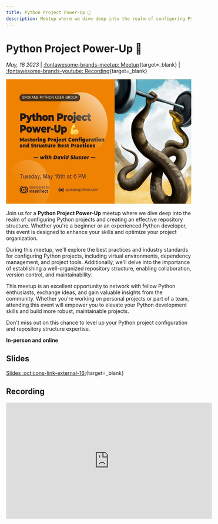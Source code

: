 ```yaml
---
title: Python Project Power-Up 💪
description: Meetup where we dive deep into the realm of configuring Python projects and creating an effective repository structure
---
```


# Python Project Power-Up 💪

_May, 16 2023_ | [:fontawesome-brands-meetup: Meetup](https://www.meetup.com/python-spokane/events/lplxbtyfchbvb/){target=_blank} | [:fontawesome-brands-youtube: Recording](https://www.youtube.com/live/6lFztKize8A?feature=share){target=_blank}

<img src="/img/python-project-powerup.jpg" width="600" height="337.5">

Join us for a **Python Project Power-Up** meetup where we dive deep into the realm of configuring Python projects and creating an effective repository structure. Whether you're a beginner or an experienced Python developer, this event is designed to enhance your skills and optimize your project organization.

During this meetup, we'll explore the best practices and industry standards for configuring Python projects, including virtual environments, dependency management, and project tools. Additionally, we'll delve into the importance of establishing a well-organized repository structure, enabling collaboration, version control, and maintainability.

This meetup is an excellent opportunity to network with fellow Python enthusiasts, exchange ideas, and gain valuable insights from the community. Whether you're working on personal projects or part of a team, attending this event will empower you to elevate your Python development skills and build more robust, maintainable projects.

Don't miss out on this chance to level up your Python project configuration and repository structure expertise.

**In-person and online**

## Slides

[Slides :octicons-link-external-16:](https://docs.google.com/presentation/d/19P7EqaOixhD-kT75zvkaKqJ7Ufi1WMxOu8whHQ5nubY/edit?usp=sharing){target=_blank}

## Recording

<iframe width="560" height="315" src="https://www.youtube-nocookie.com/embed/m1-AhufKdQ4" title="YouTube video player" frameborder="0" allow="accelerometer; autoplay; clipboard-write; encrypted-media; gyroscope; picture-in-picture" allowfullscreen></iframe>
